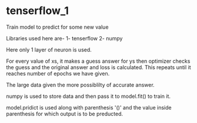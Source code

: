 # tenserflow_1
Train model to predict for some new value

Libraries used here are-
1- tenserflow
2- numpy

Here only 1 layer of neuron is used.

For every value of xs, it makes a guess answer for ys then optimizer checks the guess and the original answer and loss is calculated. This repeats until it reaches number of epochs we have given.

The large data given the more possiblilty of accurate answer.
 
numpy is used to store data and then pass it to model.fit() to train it.

model.pridict is used along with parenthesis '()' and the value inside parenthesis for which output is to be preducted.
